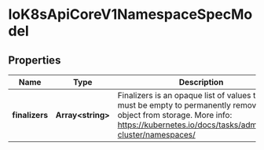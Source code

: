# IoK8sApiCoreV1NamespaceSpecModel

## Properties

Name | Type | Description | Notes
------------ | ------------- | ------------- | -------------
**finalizers** | **Array&lt;string&gt;** | Finalizers is an opaque list of values that must be empty to permanently remove object from storage. More info: https://kubernetes.io/docs/tasks/administer-cluster/namespaces/ | [optional] [default to undefined]


